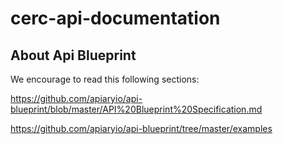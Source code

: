 # cerc-api-documentation

## About Api Blueprint

We encourage to read this following sections:

https://github.com/apiaryio/api-blueprint/blob/master/API%20Blueprint%20Specification.md

https://github.com/apiaryio/api-blueprint/tree/master/examples

